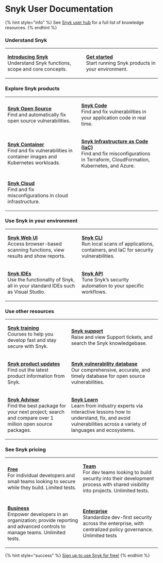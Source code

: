 # Snyk User Documentation

{% hint style="info" %}
See [Snyk user hub](https://snyk.io/user-hub/) for a full list of knowledge resources.
{% endhint %}

### Understand Snyk

|                                                                                                                                 |                                                                                                                        |
| ------------------------------------------------------------------------------------------------------------------------------- | ---------------------------------------------------------------------------------------------------------------------- |
| <p><a href="introducing-snyk/"><strong>Introducing Snyk</strong></a><br>Understand Snyk functions, scope and core concepts.</p> | <p><a href="getting-started/"><strong>Get started</strong></a><br>Start running Snyk products in your environment.</p> |

### Explore Snyk products

|                                                                                                                                                           |                                                                                                                                                                                                                   |
| --------------------------------------------------------------------------------------------------------------------------------------------------------- | ----------------------------------------------------------------------------------------------------------------------------------------------------------------------------------------------------------------- |
| <p><a href="scan-application-code/snyk-open-source/"><strong>Snyk Open Source</strong></a><br>Find and automatically fix open source vulnerabilities.</p> | <p><a href="scan-application-code/snyk-code/"><strong>Snyk Code</strong></a><br>Find and fix vulnerabilities in your application code in real time.</p>                                                           |
| <p><a href="snyk-container/"><strong>Snyk Container</strong></a><br>Find and fix vulnerabilities in container images and Kubernetes workloads.</p>        | <p><a href="scan-cloud-deployment/snyk-infrastructure-as-code/"><strong>Snyk Infrastructure as Code (IaC)</strong></a><br>Find and fix misconfigurations in Terraform, CloudFormation, Kubernetes, and Azure.</p> |
| <p><a href="scan-cloud-deployment/snyk-cloud/"><strong>Snyk Cloud</strong></a><br>Find and fix misconfigurations in cloud infrastructure.</p>             |                                                                                                                                                                                                                   |

### Use Snyk in your environment

|                                                                                                                                               |                                                                                                                                                |
| --------------------------------------------------------------------------------------------------------------------------------------------- | ---------------------------------------------------------------------------------------------------------------------------------------------- |
| <p><a href="snyk-web-ui/"><strong>Snyk Web UI</strong></a><br>Access browser-based scanning functions, view results and show reports.</p>     | <p><a href="snyk-cli/"><strong>Snyk CLI</strong></a><br>Run local scans of applications, containers, and IaC for security vulnerabilities.</p> |
| <p><a href="ide-tools/"><strong>Snyk IDEs</strong></a><br>Use the functionality of Snyk, all in your standard IDEs such as Visual Studio.</p> | <p><a href="snyk-api/"><strong>Snyk API</strong></a><br>Tune Snyk’s security automation to your specific workflows.</p>                        |

### Use other resources

|                                                                                                                                                                                     |                                                                                                                                                                                                                                                                        |
| ----------------------------------------------------------------------------------------------------------------------------------------------------------------------------------- | ---------------------------------------------------------------------------------------------------------------------------------------------------------------------------------------------------------------------------------------------------------------------- |
| <p><a href="https://training.snyk.io/"><strong>Snyk training</strong><br></a>Courses to help you develop fast and stay secure with Snyk.</p>                                        | <p><a href="https://support.snyk.io/hc/en-us"><strong>Snyk support</strong><br></a>Raise and view Support tickets, and search the Snyk knowledgebase.</p>                                                                                                              |
| <p><a href="https://updates.snyk.io/"><strong>Snyk product updates</strong><br></a>Find out the latest product information from Snyk.</p>                                           | <p><a href="https://security.snyk.io/"><strong>Snyk vulnerability database</strong><br></a>Our comprehensive, accurate, and timely database for open source vulnerabilities.</p>                                                                                       |
| <p><a href="https://snyk.io/advisor/"><strong>Snyk Advisor</strong><br></a>Find the best package for your next project; search and compare over 1 million open source packages.</p> | <p><a href="https://learn.snyk.io/"><strong>Snyk Learn</strong></a><a href="https://security.snyk.io/"><br></a>Learn from industry experts via interactive lessons how to understand, fix, and avoid vulnerabilities across a variety of languages and ecosystems.</p> |

### See Snyk pricing

|                                                                                                                                                                                           |                                                                                                                                                                                                    |
| ----------------------------------------------------------------------------------------------------------------------------------------------------------------------------------------- | -------------------------------------------------------------------------------------------------------------------------------------------------------------------------------------------------- |
| <p><a href="https://snyk.io/plans/"><strong>Free</strong><br></a>For individual developers and small teams looking to secure while they build. Limited tests.</p>                         | <p><a href="https://snyk.io/plans/"><strong>Team</strong><br></a>For dev teams looking to build security into their development process with shared visibility into projects. Unlimited tests.</p> |
| <p><a href="https://snyk.io/plans/"><strong>Business</strong><br></a>Empower developers in an organization; provide reporting and advanced controls to manage teams. Unlimited tests.</p> | <p><a href="https://snyk.io/plans/"><strong>Enterprise</strong><br></a>Standardize dev-first security across the enterprise, with centralized policy governance. Unlimited tests</p>               |

{% hint style="success" %}
[Sign up to use Snyk for free!](https://snyk.io/login?cta=sign-up\&loc=nav\&page=support\_docs\_page)
{% endhint %}
